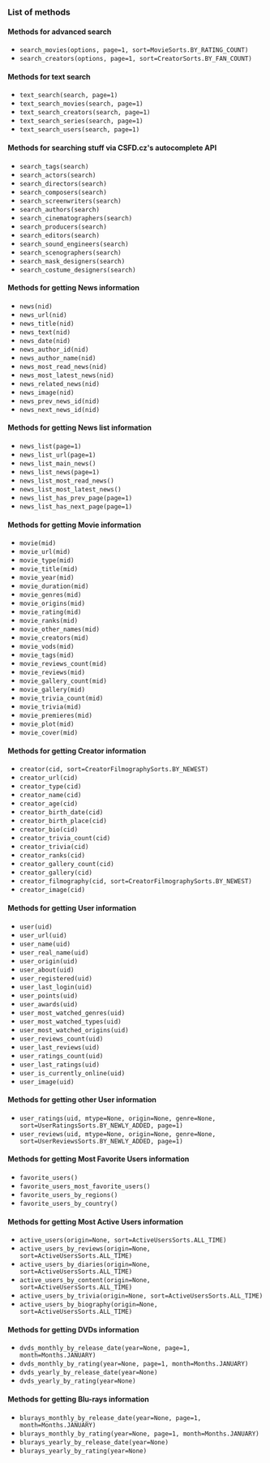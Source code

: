 ### List of methods

#### Methods for advanced search
- `search_movies(options, page=1, sort=MovieSorts.BY_RATING_COUNT)`
- `search_creators(options, page=1, sort=CreatorSorts.BY_FAN_COUNT)`

#### Methods for text search
- `text_search(search, page=1)`
- `text_search_movies(search, page=1)`
- `text_search_creators(search, page=1)`
- `text_search_series(search, page=1)`
- `text_search_users(search, page=1)`

#### Methods for searching stuff via CSFD.cz's autocomplete API
- `search_tags(search)`
- `search_actors(search)`
- `search_directors(search)`
- `search_composers(search)`
- `search_screenwriters(search)`
- `search_authors(search)`
- `search_cinematographers(search)`
- `search_producers(search)`
- `search_editors(search)`
- `search_sound_engineers(search)`
- `search_scenographers(search)`
- `search_mask_designers(search)`
- `search_costume_designers(search)`

#### Methods for getting News information
- `news(nid)`
- `news_url(nid)`
- `news_title(nid)`
- `news_text(nid)`
- `news_date(nid)`
- `news_author_id(nid)`
- `news_author_name(nid)`
- `news_most_read_news(nid)`
- `news_most_latest_news(nid)`
- `news_related_news(nid)`
- `news_image(nid)`
- `news_prev_news_id(nid)`
- `news_next_news_id(nid)`

#### Methods for getting News list information
- `news_list(page=1)`
- `news_list_url(page=1)`
- `news_list_main_news()`
- `news_list_news(page=1)`
- `news_list_most_read_news()`
- `news_list_most_latest_news()`
- `news_list_has_prev_page(page=1)`
- `news_list_has_next_page(page=1)`

#### Methods for getting Movie information
- `movie(mid)`
- `movie_url(mid)`
- `movie_type(mid)`
- `movie_title(mid)`
- `movie_year(mid)`
- `movie_duration(mid)`
- `movie_genres(mid)`
- `movie_origins(mid)`
- `movie_rating(mid)`
- `movie_ranks(mid)`
- `movie_other_names(mid)`
- `movie_creators(mid)`
- `movie_vods(mid)`
- `movie_tags(mid)`
- `movie_reviews_count(mid)`
- `movie_reviews(mid)`
- `movie_gallery_count(mid)`
- `movie_gallery(mid)`
- `movie_trivia_count(mid)`
- `movie_trivia(mid)`
- `movie_premieres(mid)`
- `movie_plot(mid)`
- `movie_cover(mid)`

#### Methods for getting Creator information
- `creator(cid, sort=CreatorFilmographySorts.BY_NEWEST)`
- `creator_url(cid)`
- `creator_type(cid)`
- `creator_name(cid)`
- `creator_age(cid)`
- `creator_birth_date(cid)`
- `creator_birth_place(cid)`
- `creator_bio(cid)`
- `creator_trivia_count(cid)`
- `creator_trivia(cid)`
- `creator_ranks(cid)`
- `creator_gallery_count(cid)`
- `creator_gallery(cid)`
- `creator_filmography(cid, sort=CreatorFilmographySorts.BY_NEWEST)`
- `creator_image(cid)`

#### Methods for getting User information
- `user(uid)`
- `user_url(uid)`
- `user_name(uid)`
- `user_real_name(uid)`
- `user_origin(uid)`
- `user_about(uid)`
- `user_registered(uid)`
- `user_last_login(uid)`
- `user_points(uid)`
- `user_awards(uid)`
- `user_most_watched_genres(uid)`
- `user_most_watched_types(uid)`
- `user_most_watched_origins(uid)`
- `user_reviews_count(uid)`
- `user_last_reviews(uid)`
- `user_ratings_count(uid)`
- `user_last_ratings(uid)`
- `user_is_currently_online(uid)`
- `user_image(uid)`

#### Methods for getting other User information
- `user_ratings(uid, mtype=None, origin=None, genre=None, sort=UserRatingsSorts.BY_NEWLY_ADDED, page=1)`
- `user_reviews(uid, mtype=None, origin=None, genre=None, sort=UserReviewsSorts.BY_NEWLY_ADDED, page=1)`

#### Methods for getting Most Favorite Users information
- `favorite_users()`
- `favorite_users_most_favorite_users()`
- `favorite_users_by_regions()`
- `favorite_users_by_country()`

#### Methods for getting Most Active Users information
- `active_users(origin=None, sort=ActiveUsersSorts.ALL_TIME)`
- `active_users_by_reviews(origin=None, sort=ActiveUsersSorts.ALL_TIME)`
- `active_users_by_diaries(origin=None, sort=ActiveUsersSorts.ALL_TIME)`
- `active_users_by_content(origin=None, sort=ActiveUsersSorts.ALL_TIME)`
- `active_users_by_trivia(origin=None, sort=ActiveUsersSorts.ALL_TIME)`
- `active_users_by_biography(origin=None, sort=ActiveUsersSorts.ALL_TIME)`

#### Methods for getting DVDs information
- `dvds_monthly_by_release_date(year=None, page=1, month=Months.JANUARY)`
- `dvds_monthly_by_rating(year=None, page=1, month=Months.JANUARY)`
- `dvds_yearly_by_release_date(year=None)`
- `dvds_yearly_by_rating(year=None)`

#### Methods for getting Blu-rays information
- `blurays_monthly_by_release_date(year=None, page=1, month=Months.JANUARY)`
- `blurays_monthly_by_rating(year=None, page=1, month=Months.JANUARY)`
- `blurays_yearly_by_release_date(year=None)`
- `blurays_yearly_by_rating(year=None)`
